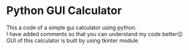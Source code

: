 # Python GUI Calculator
This a code of a simple gui calculator using python.
<br>I have added comments so that you can understand my code better😉
<br>GUI of this calculator is built by using tkinter module
